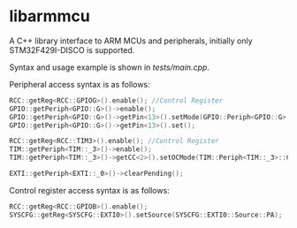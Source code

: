libarmmcu
=========

A C++ library interface to ARM MCUs and peripherals, initially only STM32F429I-DISCO is supported.

Syntax and usage example is shown in _tests/main.cpp_.

Peripheral access syntax is as follows:
```C++
RCC::getReg<RCC::GPIOG>().enable(); //Control Register
GPIO::getPeriph<GPIO::G>()->enable();
GPIO::getPeriph<GPIO::G>()->getPin<13>().setMode(GPIO::Periph<GPIO::G>::Pin<13>::Mode::Output);
GPIO::getPeriph<GPIO::G>()->getPin<13>().set();

RCC::getReg<RCC::TIM3>().enable(); //Control Register
TIM::getPeriph<TIM::_3>()->enable();
TIM::getPeriph<TIM::_3>()->getCC<2>().setOCMode(TIM::Periph<TIM::_3>::CC<2>::OCMode::PWM1);

EXTI::getPeriph<EXTI::_0>()->clearPending();
```

Control register access syntax is as follows:
```C++
RCC::getReg<RCC::GPIOB>().enable();
SYSCFG::getReg<SYSCFG::EXTI0>().setSource(SYSCFG::EXTI0::Source::PA);
```

